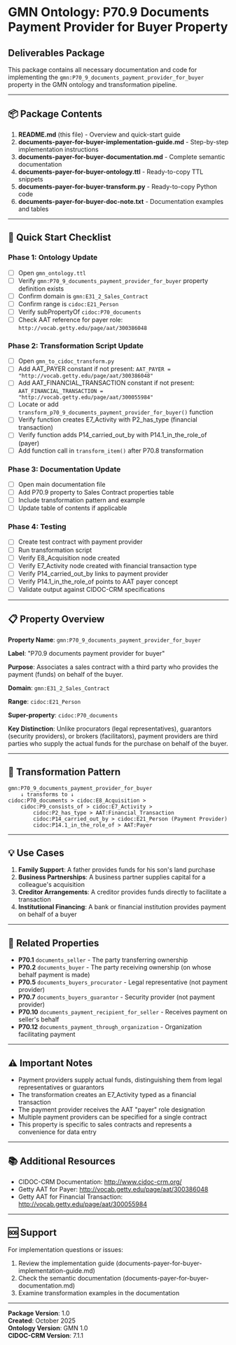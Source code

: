 # GMN Ontology: P70.9 Documents Payment Provider for Buyer Property
## Deliverables Package

This package contains all necessary documentation and code for implementing the `gmn:P70_9_documents_payment_provider_for_buyer` property in the GMN ontology and transformation pipeline.

---

## 📦 Package Contents

1. **README.md** (this file) - Overview and quick-start guide
2. **documents-payer-for-buyer-implementation-guide.md** - Step-by-step implementation instructions
3. **documents-payer-for-buyer-documentation.md** - Complete semantic documentation
4. **documents-payer-for-buyer-ontology.ttl** - Ready-to-copy TTL snippets
5. **documents-payer-for-buyer-transform.py** - Ready-to-copy Python code
6. **documents-payer-for-buyer-doc-note.txt** - Documentation examples and tables

---

## 🎯 Quick Start Checklist

### Phase 1: Ontology Update
- [ ] Open `gmn_ontology.ttl`
- [ ] Verify `gmn:P70_9_documents_payment_provider_for_buyer` property definition exists
- [ ] Confirm domain is `gmn:E31_2_Sales_Contract`
- [ ] Confirm range is `cidoc:E21_Person`
- [ ] Verify subPropertyOf `cidoc:P70_documents`
- [ ] Check AAT reference for payer role: `http://vocab.getty.edu/page/aat/300386048`

### Phase 2: Transformation Script Update
- [ ] Open `gmn_to_cidoc_transform.py`
- [ ] Add AAT_PAYER constant if not present: `AAT_PAYER = "http://vocab.getty.edu/page/aat/300386048"`
- [ ] Add AAT_FINANCIAL_TRANSACTION constant if not present: `AAT_FINANCIAL_TRANSACTION = "http://vocab.getty.edu/page/aat/300055984"`
- [ ] Locate or add `transform_p70_9_documents_payment_provider_for_buyer()` function
- [ ] Verify function creates E7_Activity with P2_has_type (financial transaction)
- [ ] Verify function adds P14_carried_out_by with P14.1_in_the_role_of (payer)
- [ ] Add function call in `transform_item()` after P70.8 transformation

### Phase 3: Documentation Update
- [ ] Open main documentation file
- [ ] Add P70.9 property to Sales Contract properties table
- [ ] Include transformation pattern and example
- [ ] Update table of contents if applicable

### Phase 4: Testing
- [ ] Create test contract with payment provider
- [ ] Run transformation script
- [ ] Verify E8_Acquisition node created
- [ ] Verify E7_Activity node created with financial transaction type
- [ ] Verify P14_carried_out_by links to payment provider
- [ ] Verify P14.1_in_the_role_of points to AAT payer concept
- [ ] Validate output against CIDOC-CRM specifications

---

## 📋 Property Overview

**Property Name**: `gmn:P70_9_documents_payment_provider_for_buyer`

**Label**: "P70.9 documents payment provider for buyer"

**Purpose**: Associates a sales contract with a third party who provides the payment (funds) on behalf of the buyer.

**Domain**: `gmn:E31_2_Sales_Contract`

**Range**: `cidoc:E21_Person`

**Super-property**: `cidoc:P70_documents`

**Key Distinction**: Unlike procurators (legal representatives), guarantors (security providers), or brokers (facilitators), payment providers are third parties who supply the actual funds for the purchase on behalf of the buyer.

---

## 🔄 Transformation Pattern

```
gmn:P70_9_documents_payment_provider_for_buyer
    ↓ transforms to ↓
cidoc:P70_documents > cidoc:E8_Acquisition > 
    cidoc:P9_consists_of > cidoc:E7_Activity >
        cidoc:P2_has_type > AAT:Financial_Transaction
        cidoc:P14_carried_out_by > cidoc:E21_Person (Payment Provider)
        cidoc:P14.1_in_the_role_of > AAT:Payer
```

---

## 💡 Use Cases

1. **Family Support**: A father provides funds for his son's land purchase
2. **Business Partnerships**: A business partner supplies capital for a colleague's acquisition
3. **Creditor Arrangements**: A creditor provides funds directly to facilitate a transaction
4. **Institutional Financing**: A bank or financial institution provides payment on behalf of a buyer

---

## 🔗 Related Properties

- **P70.1** `documents_seller` - The party transferring ownership
- **P70.2** `documents_buyer` - The party receiving ownership (on whose behalf payment is made)
- **P70.5** `documents_buyers_procurator` - Legal representative (not payment provider)
- **P70.7** `documents_buyers_guarantor` - Security provider (not payment provider)
- **P70.10** `documents_payment_recipient_for_seller` - Receives payment on seller's behalf
- **P70.12** `documents_payment_through_organization` - Organization facilitating payment

---

## ⚠️ Important Notes

- Payment providers supply actual funds, distinguishing them from legal representatives or guarantors
- The transformation creates an E7_Activity typed as a financial transaction
- The payment provider receives the AAT "payer" role designation
- Multiple payment providers can be specified for a single contract
- This property is specific to sales contracts and represents a convenience for data entry

---

## 📚 Additional Resources

- CIDOC-CRM Documentation: http://www.cidoc-crm.org/
- Getty AAT for Payer: http://vocab.getty.edu/page/aat/300386048
- Getty AAT for Financial Transaction: http://vocab.getty.edu/page/aat/300055984

---

## 🆘 Support

For implementation questions or issues:
1. Review the implementation guide (documents-payer-for-buyer-implementation-guide.md)
2. Check the semantic documentation (documents-payer-for-buyer-documentation.md)
3. Examine transformation examples in the documentation

---

**Package Version**: 1.0  
**Created**: October 2025  
**Ontology Version**: GMN 1.0  
**CIDOC-CRM Version**: 7.1.1

